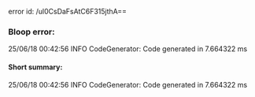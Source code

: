error id: /ul0CsDaFsAtC6F315jthA==
### Bloop error:

25/06/18 00:42:56 INFO CodeGenerator: Code generated in 7.664322 ms
#### Short summary: 

25/06/18 00:42:56 INFO CodeGenerator: Code generated in 7.664322 ms
